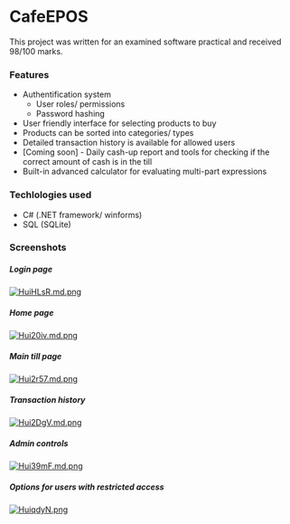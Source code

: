 # CafeEPOS

This project was written for an examined software practical and received 98/100 marks.

### Features
- Authentification system
  - User roles/ permissions
  - Password hashing
- User friendly interface for selecting products to buy
- Products can be sorted into categories/ types
- Detailed transaction history is available for allowed users
- [Coming soon] - Daily cash-up report and tools for checking if the correct amount of cash is in the till
- Built-in advanced calculator for evaluating multi-part expressions

### Techlologies used
- C# (.NET framework/ winforms)
- SQL (SQLite)

### Screenshots
##### Login page
[![HuiHLsR.md.png](https://iili.io/HuiHLsR.md.png)](https://freeimage.host/i/HuiHLsR)

##### Home page
[![Hui20iv.md.png](https://iili.io/Hui20iv.md.png)](https://freeimage.host/i/Hui20iv)

##### Main till page
[![Hui2r57.md.png](https://iili.io/Hui2r57.md.png)](https://freeimage.host/i/Hui2r57)

##### Transaction history
[![Hui2DgV.md.png](https://iili.io/Hui2DgV.md.png)](https://freeimage.host/i/Hui2DgV)

##### Admin controls
[![Hui39mF.md.png](https://iili.io/Hui39mF.md.png)](https://freeimage.host/i/Hui39mF)

##### Options for users with restricted access
[![HuiqdyN.png](https://iili.io/HuiqdyN.png)](https://freeimage.host/)
